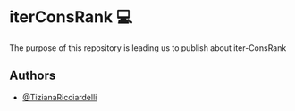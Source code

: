 # iterConsRank 💻

The purpose of this repository is leading us to publish about iter-ConsRank

## Authors

- [@TizianaRicciardelli](https://www.github.com/TizianaRicciardelli)
